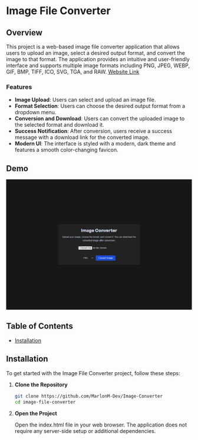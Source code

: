 # Image File Converter

## Overview

This project is a web-based image file converter application that allows users to upload an image, select a desired output format, and convert the image to that format. The application provides an intuitive and user-friendly interface and supports multiple image formats including PNG, JPEG, WEBP, GIF, BMP, TIFF, ICO, SVG, TGA, and RAW.
[Website Link]()

### Features

- **Image Upload**: Users can select and upload an image file.
- **Format Selection**: Users can choose the desired output format from a dropdown menu.
- **Conversion and Download**: Users can convert the uploaded image to the selected format and download it.
- **Success Notification**: After conversion, users receive a success message with a download link for the converted image.
- **Modern UI**: The interface is styled with a modern, dark theme and features a smooth color-changing favicon.

## Demo

![Demo](./screenshot/ss-img.png) <!-- Replace with a demo image or GIF -->

## Table of Contents

- [Installation](#installation)

## Installation

To get started with the Image File Converter project, follow these steps:

1. **Clone the Repository**

   ```bash
   git clone https://github.com/MarlonM-Dev/Image-Converter
   cd image-file-converter
   ```

2. **Open the Project**

   Open the index.html file in your web browser. The application does not require any server-side setup or additional dependencies.
